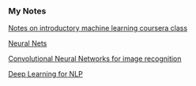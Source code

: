 ### My Notes
[Notes on introductory machine learning coursera class](https://github.com/andrewt3000/MachineLearning/blob/master/machineLearning.md)  

[Neural Nets](https://github.com/andrewt3000/MachineLearning/blob/master/neuralNets.md)  

[Convolutional Neural Networks for image recognition](https://github.com/andrewt3000/MachineLearning/blob/master/cnn4Images.md)  

[Deep Learning for NLP](https://github.com/andrewt3000/DL4NLP/blob/master/README.md)
